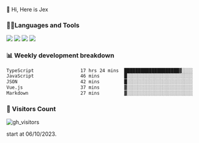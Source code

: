  👋 Hi, Here is Jex

 

### 🧑‍💻Languages and Tools

<code><a href="https://react.dev"><img src="https://api.iconify.design/logos:react.svg" /></a></code>
<code><a href="https://github.com/vuejs/core"><img src="https://api.iconify.design/logos:vue.svg" /></a></code> 
<code><a href="https://github.com/microsoft/TypeScript"><img src="https://api.iconify.design/logos:typescript-icon.svg" /></a></code>
<code><a href="https://threejs.org/"><img src="https://api.iconify.design/logos:threejs.svg" /></a></code>

### 📊 Weekly development breakdown

<!--START_SECTION:waka-->

```txt
TypeScript                 17 hrs 24 mins  ████████████████████▓░░░░   82.66 %
JavaScript                 46 mins         █░░░░░░░░░░░░░░░░░░░░░░░░   03.65 %
JSON                       42 mins         █░░░░░░░░░░░░░░░░░░░░░░░░   03.34 %
Vue.js                     37 mins         ▓░░░░░░░░░░░░░░░░░░░░░░░░   02.98 %
Markdown                   27 mins         ▓░░░░░░░░░░░░░░░░░░░░░░░░   02.15 %
```

<!--END_SECTION:waka-->


### 👀 Visitors Count

![gh_visitors](https://profile-counter.glitch.me/jexlau/count.svg)

start at 06/10/2023.
